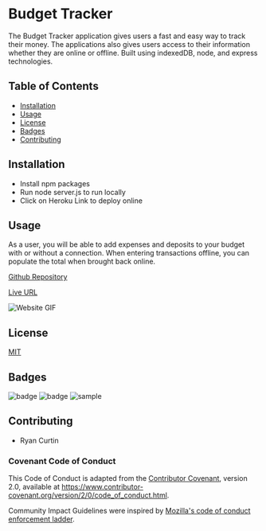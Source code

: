 # Budget Tracker
   The Budget Tracker application gives users a fast and easy way to track their money.  The applications also gives users access to their information whether they are online or offline.  Built using indexedDB, node, and express technologies.

## Table of Contents

* [Installation](#Installation)
* [Usage](#Usage)
* [License](#License)
* [Badges](#Badges)
* [Contributing](#Contributing)

## Installation

* Install npm packages
* Run node server.js to run locally
* Click on Heroku Link to deploy online

## Usage
As a user, you will be able to add expenses and deposits to your budget with or without a connection. When entering transactions offline, you can populate the total when brought back online.

[Github Repository](https://github.com/rpc08002/Budget-Tracker)

[Live URL]()

![Website GIF]()

## License

[MIT](https://choosealicense.com/licenses/mit/)

## Badges

![badge](https://img.shields.io/badge/supported-100%25-blue?style=plastic)
![badge](https://img.shields.io/amo/stars/e?style=plastic)
![sample](https://img.shields.io/github/followers/3?style=social)

## Contributing
* Ryan Curtin 

### Covenant Code of Conduct

This Code of Conduct is adapted from the [Contributor Covenant][homepage],
version 2.0, available at
https://www.contributor-covenant.org/version/2/0/code_of_conduct.html.

Community Impact Guidelines were inspired by [Mozilla's code of conduct
enforcement ladder](https://github.com/mozilla/diversity).

[homepage]: https://www.contributor-covenant.org